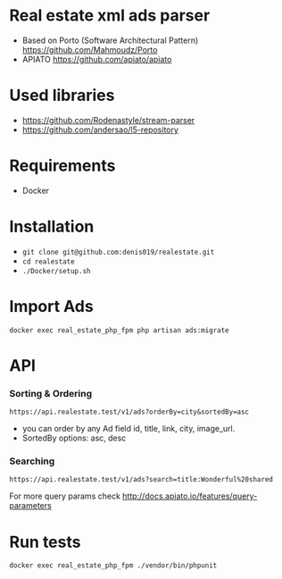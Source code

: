 # Real estate xml ads parser
- Based on Porto (Software Architectural Pattern) https://github.com/Mahmoudz/Porto
- APIATO https://github.com/apiato/apiato

# Used libraries
- https://github.com/Rodenastyle/stream-parser
- https://github.com/andersao/l5-repository

# Requirements
- Docker

# Installation
- ```git clone git@github.com:denis019/realestate.git```
- ```cd realestate```
- ```./Docker/setup.sh```

# Import Ads
```docker exec real_estate_php_fpm php artisan ads:migrate```

# API
### Sorting & Ordering
```https://api.realestate.test/v1/ads?orderBy=city&sortedBy=asc```
- you can order by any Ad field id, title, link, city, image_url. 
- SortedBy options: asc, desc

### Searching
```https://api.realestate.test/v1/ads?search=title:Wonderful%20shared```

For more query params check http://docs.apiato.io/features/query-parameters

# Run tests
```docker exec real_estate_php_fpm ./vendor/bin/phpunit```